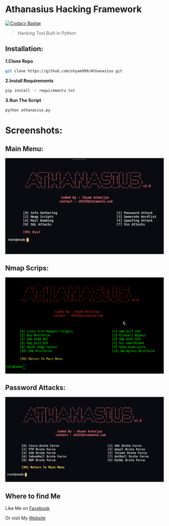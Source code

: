 # Athanasius Hacking Framework

[![Codacy Badge](https://api.codacy.com/project/badge/Grade/6ed7509fffb04b71bf411ef0673db8f4)](https://app.codacy.com/manual/shyam.acharjya.1/Athanasius?utm_source=github.com&utm_medium=referral&utm_content=shyam999/Athanasius&utm_campaign=Badge_Grade_Dashboard)

> Hacking Tool Built In Python
## Installation:


**1.Clone Repo**
```sh
git clone https://github.com/shyam999/Athanasius.git
```
**2.Install Requirements**
```sh
pip install -r requirements.txt
```
**3.Run The Script**
```sh
python athanasius.py
```
# Screenshots:
## Main Menu:
![](screenshot/term1.png)
## Nmap Scrips:
![](screenshot/term2.png)
## Password Attacks:
![](screenshot/term3.png)

## Where to find Me

Like Me on [Facebook](https://www.facebook.com/shyam333445/)


Or visit My [Website](#)
